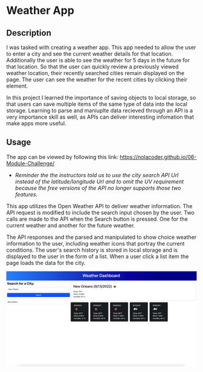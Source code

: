 # Weather App

## Description

I was tasked with creating a weather app. This app needed to allow the user to enter a city and see the current weather details for that location. Additionally the user is able to see the weather for 5 days in the future for that location. So that the user can quickly review a previously viewed weather location, their recently searched cities remain displayed on the page. The user can see the weather for the recent cities by clicking their element. 

In this project I learned the importance of saving objects to local storage, so that users can save multiple items of the same type of data into the local storage. Learning to parse and maniuplte data recieved through an API is a very importance skill as well, as APIs can deliver interesting infomation that make apps more useful.

## Usage

The app can be viewed by following this link: https://nolacoder.github.io/06-Module-Challenge/

- *Reminder the the instructors told us to use the city search API Url instead of the latitude/longitude Url and to omit the UV requirement because the free versions of the API no longer supports those two features.*

This app utilizes the Open Weather API to deliver weather information. The API request is modified to include the search input chosen by the user. Two calls are made to the API when the Search button is pressed. One for the current weather and another for the future weather. 

The API responses and the parsed and manipulated to show choice weather information to the user, including weather icons that portray the current conditions. The user's search history is stored in local storage and is displayed to the user in the form of a list. When a user click a list item the page loads the data for the city.

![Screenshot of weather app](./Assets/images/Weather%20app.png)
